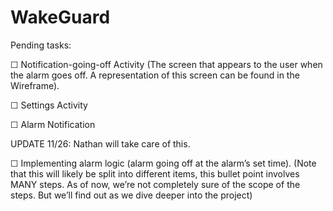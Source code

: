 # WakeGuard


Pending tasks: 

☐ Notification-going-off Activity (The screen that appears to the user when the alarm goes off. A representation of this screen can be found in the Wireframe). 

☐ Settings Activity

☐ Alarm Notification



UPDATE 11/26: Nathan will take care of this. 

☐ Implementing alarm logic (alarm going off at the alarm’s set time). (Note that this will likely be split into different items, this bullet point involves MANY steps. As of now, we’re not completely sure of the scope of the steps. But we’ll find out as we dive deeper into the project)
